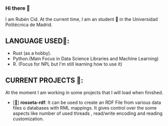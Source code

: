 ### Hi there 👋

I am Rubén Cid. At the current time, I am an student 🌱 in the Universidad Politécnica de Madrid.

## LANGUAGE USED💬:

  - Rust (as a hobby).
  - Python.(Main Focus in Data Science Libraries and Machine Learning)
  - R. (Focus for NPL but I'm still learning how to use it)

## CURRENT PROJECTS  🔭:
  At the moment I am working in some projects that I will load when finished. 
  
  - [:construction:] **rosseta-rdf**: It can be used to create an RDF File from various data files o databases with RML mappings. It gives control over the some aspects like number of used threads , read/write encoding and reading customization.  
